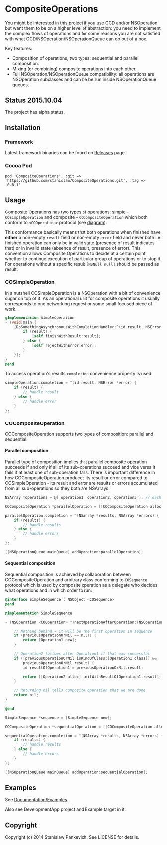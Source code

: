 # CompositeOperations 

You might be interested in this project if you use GCD and/or NSOperation but want them to be on a higher level of abstraction: you need to implement the complex flows of operations and for some reasons you are not satisfied with what GCD/NSOperation/NSOperationQueue can do out of a box.

Key features:
 
* Composition of operations, two types: sequential and parallel composition.
* Mixing (or combining) composite operations into each other.
* Full NSOperation/NSOperationQueue compatibility: all operations are NSOperation subclasses and can be be run inside NSOperationQueue queues.

<!-- [![Build Status](https://travis-ci.org/stanislaw/CompositeOperations.png?branch=master)](https://travis-ci.org/stanislaw/CompositeOperations) -->

## Status 2015.10.04

The project has alpha status. 

## Installation

### Framework

Latest framework binaries can be found on [Releases](https://github.com/stanislaw/CompositeOperations/releases) page.

### Cocoa Pod

```
pod 'CompositeOperations', :git => 'https://github.com/stanislaw/CompositeOperations.git', :tag => '0.8.1'
```

## Usage

Composite Operations has two types of operations: simple - `COSimpleOperation` and composite - `COCompositeOperation` which both conform to `<COOperation>` protocol (see [diagram](CompositeOperations-Diagram.svg)). 

This conformance basically means that both operations when finished have **either** a non-empty `result` field or non-empty `error` field and never both i.e. finished operation can only be in valid state (presence of result indicates that) or in invalid state (absence of result, presence of error). This convention allows Composite Operations to decide at a certain point whether to continue execution of particular group of operations or to stop it. For operations without a specific result `[NSNull null]` should be passed as result.

### COSimpleOperation

In a nutshell COSimpleOperation is a NSOperation with a bit of convenience sugar on top of it. As an operational unit for composite operations it usually corresponds to one networking request or some small focused piece of work.

```objective-c
@implementation SimpleOperation
- (void)main {
    [DoSomethingAsynchronousWithCompletionHandler:^(id result, NSError *error){
        if (result) {
            [self finishWithResult:result];
        } else {
            [self rejectWithError:error];
        }
    }];
}
@end
```

To access operation's results `completion` convenience property is used:

```objective-c
simpleOperation.completion = ^(id result, NSError *error) {
    if (result) {
        // handle result
    } else {
        // handle error
    }
};
```

### COCompositeOperation

COCompositeOperation supports two types of composition: parallel and sequential.

#### Parallel composition

Parallel type of composition implies that parallel composite operation succeeds if and only if all of its sub-operations succeed and vice versa it fails if at least one of sub-operation fails. There is important difference in how COCompositeOperation produces its result or error compared to COSimpleOperation - its result and error are results or errors accumulated from all sub-operations so they both are NSArrays.

```objective-c
NSArray *operations = @[ operation1, operation2, operation3 ]; // each operation is NSOperation <COOperation> *

COCompositeOperation *parallelOperation = [[COCompositeOperation alloc] initWithOperations:operations];

parallelOperation.completion = ^(NSArray *results, NSArray *errors) {
    if (results) {
        // handle results
    } else {
        // handle errors
    }
};

[[NSOperationQueue mainQueue] addOperation:parallelOperation];
```

#### Sequential composition

Sequential composition is achieved by collaboration between COCompositeOperation and arbitrary class conforming to `COSequence` protocol which is used by composite operation as a delegate who decides what operations and in which order to run:

```objective-c
@interface SimpleSequence : NSObject <COSequence>
@end

@implementation SimpleSequence

- (NSOperation <COOperation> *)nextOperationAfterOperation:(NSOperation <COOperation> *)previousOperationOrNil {

    // Nothing behind - it will be the first operation in sequence
    if (previousOperationOrNil == nil)) {
        return [Operation1 new];
    }

    // Operation2 follows after Operation1 if that was successful
    if ([previousOperationOrNil isKindOfClass:[Operation1 class]] &&
        previousOperationOrNil.result) {
        id resultOfOperation1 = previousOperationOrNil.result;

        return [[Operation2 alloc] initWithResultOfOperation1:result];
    }

    // Returning nil tells composite operation that we are done
    return nil;
}

@end

SimpleSequence *sequence = [SimpleSequence new];

COCompositeOperation *sequentialOperation = [[COCompositeOperation alloc] initWithSequence:sequence];

sequentialOperation.completion = ^(NSArray *results, NSArray *errors) {
    if (results) {
        // handle results
    } else {
        // handle errors
    }
};

[[NSOperationQueue mainQueue] addOperation:sequentialOperation];
```

## Examples

See [Documentation/Examples](Documentation/Examples.md).

Also see DevelopmentApp project and Example target in it.

## Copyright

Copyright (c) 2014 Stanislaw Pankevich. See LICENSE for details.

